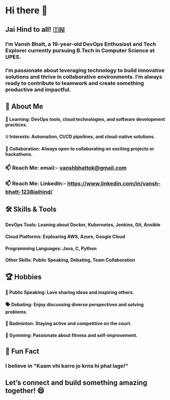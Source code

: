# Hi there 👋
## Jai Hind to all! 🇮🇳
### I’m Vansh Bhatt, a 19-year-old DevOps Enthusiast and Tech Explorer currently pursuing B.Tech in Computer Science at UPES.

### I’m passionate about leveraging technology to build innovative solutions and thrive in collaborative environments. I’m always ready to contribute to teamwork and create something productive and impactful.

## 🚀 About Me

#### 🌱 Learning: DevOps tools, cloud technologies, and software development practices.

#### 💡 Interests: Automation, CI/CD pipelines, and cloud-native solutions.

#### 👯 Collaboration: Always open to collaborating on exciting projects or hackathons.

### 📫 Reach Me: email:- vanshbhattok@gmail.com
### 📫 Reach Me: LinkedIn:- https://www.linkedin.com/in/vansh-bhatt-1238jaihind/

## 🛠️ Skills & Tools

#### DevOps Tools: Leaning about Docker, Kubernetes, Jenkins, Git, Ansible

#### Cloud Platforms: Exploaring AWS, Azure, Google Cloud

#### Programming Languages: Java, C, Python

#### Other Skills: Public Speaking, Debating, Team Collaboration

## 🏆 Hobbies

#### 🎤 Public Speaking: Love sharing ideas and inspiring others.

#### 🗣️ Debating: Enjoy discussing diverse perspectives and solving problems.

#### 🏸 Badminton: Staying active and competitive on the court.

#### 💪 Gymming: Passionate about fitness and self-improvement.



## 🌟 Fun Fact

### I believe in "Kaam vhi karro jo krna hi phal lage!"

## Let’s connect and build something amazing together! 😄

